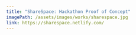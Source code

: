 ```yaml
---
title: "ShareSpace: Hackathon Proof of Concept"
imagePath: /assets/images/works/sharespace.jpg
link: https://sharespace.netlify.com/
---
```

